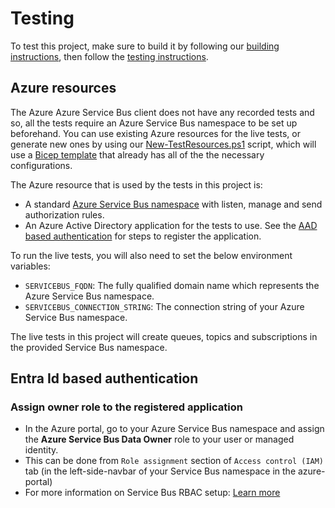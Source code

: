 # Testing

To test this project, make sure to build it by following our [building instructions](https://github.com/Azure/azure-sdk-for-js/blob/main/CONTRIBUTING.md#building), then follow the [testing instructions](https://github.com/Azure/azure-sdk-for-js/blob/main/CONTRIBUTING.md#testing).

## Azure resources

The Azure Azure Service Bus client does not have any recorded tests and so, all the tests require an Azure Service Bus namespace to be set up beforehand. You can use existing Azure resources for the live tests, or generate new ones by using our [New-TestResources.ps1](https://github.com/Azure/azure-sdk-for-js/blob/main/eng/common/TestResources/New-TestResources.ps1) script, which will use a [Bicep template](https://github.com/Azure/azure-sdk-for-js/blob/main/sdk/servicebus/test-resources.bicep) that already has all of the the necessary configurations.

The Azure resource that is used by the tests in this project is:

- A standard [Azure Service Bus namespace](https://learn.microsoft.com/azure/service-bus-messaging/service-bus-messaging-overview#namespaces) with listen, manage and send authorization rules.
- An Azure Active Directory application for the tests to use. See the [AAD based authentication](#aad-based-authentication) for steps to register the application.

To run the live tests, you will also need to set the below environment variables:

- `SERVICEBUS_FQDN`: The fully qualified domain name which represents the Azure Service Bus namespace.
- `SERVICEBUS_CONNECTION_STRING`: The connection string of your Azure Service Bus namespace.

The live tests in this project will create queues, topics and subscriptions in the provided Service Bus namespace.

## Entra Id based authentication

### Assign owner role to the registered application

- In the Azure portal, go to your Azure Service Bus namespace and assign the **Azure Service Bus Data Owner** role to your user or managed identity.
- This can be done from `Role assignment` section of `Access control (IAM)` tab (in the left-side-navbar of your Service Bus namespace in the azure-portal)
- For more information on Service Bus RBAC setup: [Learn more](https://learn.microsoft.com/azure/service-bus-messaging/service-bus-role-based-access-control)
